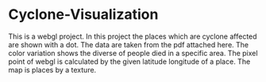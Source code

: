 # Cyclone-Visualization

This is a webgl project. In this project the places which are cyclone affected are shown with a dot. The data are taken from the pdf attached here. The color variation shows the diverse of people died in a specific area. The pixel point of webgl is calculated by the given latitude longitude of a place. The map is places by a texture.
